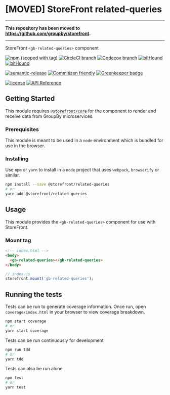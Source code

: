 # [MOVED] StoreFront related-queries

* * *

**This repository has been moved to <https://github.com/groupby/storefront>.**

* * *

StoreFront `<gb-related-queries>` component

[![npm (scoped with tag)](https://img.shields.io/npm/v/@storefront/related-queries.svg?style=flat-square)](https://www.npmjs.com/package/@storefront/related-queries)
[![CircleCI branch](https://img.shields.io/circleci/project/github/groupby/storefront-related-queries/master.svg?style=flat-square)](https://circleci.com/gh/groupby/storefront-related-queries/tree/master)
[![Codecov branch](https://img.shields.io/codecov/c/github/groupby/storefront-related-queries/master.svg?style=flat-square)](https://codecov.io/gh/groupby/storefront-related-queries)
[![bitHound](https://img.shields.io/bithound/code/github/groupby/storefront-related-queries.svg?style=flat-square)](https://www.bithound.io/github/groupby/storefront-related-queries)
[![bitHound](https://img.shields.io/bithound/dependencies/github/groupby/storefront-related-queries.svg?style=flat-square)](https://www.bithound.io/github/groupby/storefront-related-queries)

[![semantic-release](https://img.shields.io/badge/%20%20%F0%9F%93%A6%F0%9F%9A%80-semantic--release-e10079.svg?style=flat-square)](https://github.com/semantic-release/semantic-release)
[![Commitizen friendly](https://img.shields.io/badge/commitizen-friendly-brightgreen.svg?style=flat-square)](http://commitizen.github.io/cz-cli/)
[![Greenkeeper badge](https://badges.greenkeeper.io/groupby/storefront-related-queries.svg)](https://greenkeeper.io/)

[![license](https://img.shields.io/github/license/mashape/apistatus.svg?style=flat-square)](https://choosealicense.com/licenses/mit/)
[![API Reference](https://img.shields.io/badge/API_reference-latest-blue.svg?style=flat-square)](https://groupby.github.io/storefront-related-queries/)

## Getting Started

This module requires [`@storefront/core`](https://www.npmjs.com/package/@storefront/core) for the component to render
and receive data from GroupBy microservices.

### Prerequisites

This module is meant to be used in a `node` environment which is bundled for use in the browser.

### Installing

Use `npm` or `yarn` to install in a `node` project that uses `webpack`, `browserify` or similar.

```sh
npm install --save @storefront/related-queries
# or
yarn add @storefront/related-queries
```

## Usage

This module provides the `<gb-related-queries>` component for use with StoreFront.

### Mount tag

```html
<!-- index.html -->
<body>
  <gb-related-queries></gb-related-queries>
</body>
```

```js
// index.js
storefront.mount('gb-related-queries');
```

## Running the tests

Tests can be run to generate coverage information.
Once run, open `coverage/index.html` in your browser to view coverage breakdown.

```sh
npm start coverage
# or
yarn start coverage
```

Tests can be run continuously for development

```sh
npm run tdd
# or
yarn tdd
```

Tests can also be run alone

```sh
npm test
# or
yarn test
```
